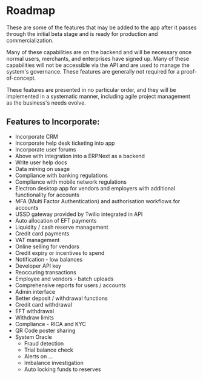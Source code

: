 # Roadmap

These are some of the features that may be added to the app after it passes through the initial beta stage and is ready for production and commercialization.

Many of these capabilities are on the backend and will be necessary once normal users, merchants, and enterprises have signed up. Many of these capabilities will not be accessible via the API and are used to manage the system's governance. These features are generally not required for a proof-of-concept.

These features are presented in no particular order, and they will be implemented in a systematic manner, including agile project management as the business's needs evolve.


## Features to Incorporate:

* Incorporate CRM
* Incorporate help desk ticketing into app
* Incorporate user forums
* Above with integration into a ERPNext as a backend
* Write user help docs
* Data mining on usage
* Compliance with banking regulations
* Compliance with mobile network regulations
* Electron desktop app for vendors and employers with additional functionality for accounts
* MFA (Multi Factor Authentication) and authorisation workflows for accounts
* USSD gateway provided by Twilio integrated in API
* Auto allocation of EFT payments
* Liquidity / cash reserve management
* Credit card payments
* VAT management
* Online selling for vendors
* Credit expiry or incentives to spend
* Notification - low balances
* Developer API key
* Reoccuring transactions
* Employee and vendors - batch uploads
* Comprehensive reports for users / accounts
* Admin interface
* Better deposit / withdrawal functions
* Credit card withdrawal
* EFT withdrawal
* Withdraw limits
* Compliance - RICA and KYC
* QR Code poster sharing
* System Oracle
    * Fraud detection
    * Trial balance check
    * Alerts on ...
    * Imbalance investigation
    * Auto locking funds to reserves
